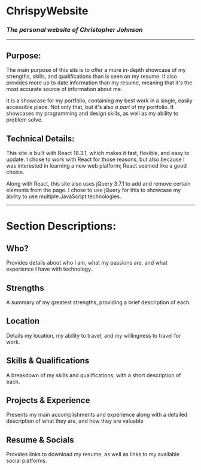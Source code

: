 # ChrispyWebsite

### *The personal website of Christopher Johnson*

---

## Purpose:

The main purpose of this sits is to offer a more in-depth showcase of my strengths, skills, and qualifications than is seen on my resume. It also provides more up to date information than my resume, meaning that it's the most accurate source of information about me.

It is a showcase for my portfolio, containing my best work in a single, easily accessible place. Not only that, but it's also *a part* of my portfolio. It showcases my programming and design skills, as well as my ability to problem solve.

## Technical Details:

This site is built with React 18.3.1, which makes it fast, flexible, and easy to update. I chose to work with React for those reasons, but also because I was interested in learning a new web platform; React seemed like a good choice.

Along with React, this site also uses jQuery 3.7.1 to add and remove certain elements from the page. I chose to use jQuery for this to showcase my ability to use multiple JavaScript technologies.

---

# Section Descriptions:

## Who?

Provides details about who I am, what my passions are, and what experience I have with technology..

## Strengths

A summary of my greatest strengths, providing a brief description of each.

## Location

Details my location, my ability to travel, and my willingness to travel for work.

## Skills & Qualifications

A breakdown of my skills and qualifications, with a short description of each.

## Projects & Experience

Presents my main accomplishments and experience along with a detailed description of what they are, and how they are valuable 

## Resume & Socials

Provides links to download my resume, as well as links to my available social platforms.

